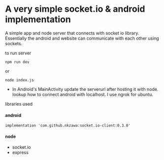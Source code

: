 # A very simple socket.io & android implementation
A simple app and node server that connects with socket io library. Essentially the android and website can communicate with each other using sockets.

to run server
```
npm run dev
```
or
```
node index.js
```

* In Android's MainActivity update the serverurl after hosting it with node. lookup how to connect android with localhost. I use ngrok for ubuntu.


libraries used

#### android
```
implementation 'com.github.nkzawa:socket.io-client:0.3.0'
```

#### node

* socket.io
* express

